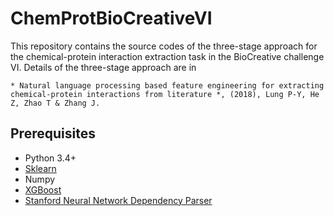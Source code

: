 # ChemProtBioCreativeVI
This repository contains the source codes of the three-stage approach for the chemical-protein interaction extraction task in the BioCreative challenge VI. Details of the three-stage approach are in  
```
* Natural language processing based feature engineering for extracting chemical-protein interactions from literature *, (2018), Lung P-Y, He Z, Zhao T & Zhang J.
```

## Prerequisites
* Python 3.4+
* [Sklearn](http://scikit-learn.org/stable/install.html)
* Numpy
* [XGBoost](https://xgboost.readthedocs.io/en/latest/build.html)
* [Stanford Neural Network Dependency Parser](https://stanfordnlp.github.io/CoreNLP/)
